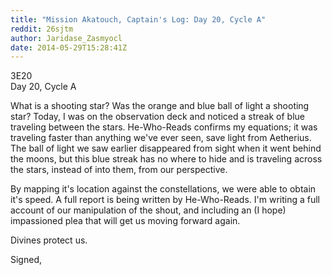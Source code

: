 ```yaml
---
title: "Mission Akatouch, Captain's Log: Day 20, Cycle A"
reddit: 26sjtm
author: Jaridase_Zasmyocl
date: 2014-05-29T15:28:41Z
---
```


3E20       
Day 20, Cycle A

What is a shooting star? Was the orange and blue ball of light a shooting star? Today, I was on the observation deck and noticed a streak of blue traveling between the stars. He-Who-Reads confirms my equations; it was traveling faster than anything we've ever seen, save light from Aetherius. The ball of light we saw earlier disappeared from sight when it went behind the moons, but this blue streak has no where to hide and is traveling across the stars, instead of into them, from our perspective.

By mapping it's location against the constellations, we were able to obtain it's speed. A full report is being written by He-Who-Reads. I'm writing a full account of our manipulation of the shout, and including an (I hope) impassioned plea that will get us moving forward again. 

Divines protect us.

Signed,
